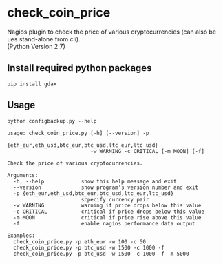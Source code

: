 # check_coin_price
Nagios plugin to check the price of various cryptocurrencies (can also be ues stand-alone from cli).<br>
(Python Version 2.7)

## Install required python packages
`pip install gdax`

## Usage
`python configbackup.py --help`
```
usage: check_coin_price.py [-h] [--version] -p
                           {eth_eur,eth_usd,btc_eur,btc_usd,ltc_eur,ltc_usd}
                           -w WARNING -c CRITICAL [-m MOON] [-f]

Check the price of various cryptocurrencies.

Arguments:
  -h, --help            show this help message and exit
  --version             show program's version number and exit
  -p {eth_eur,eth_usd,btc_eur,btc_usd,ltc_eur,ltc_usd}
                        scpecify currency pair
  -w WARNING            warning if price drops below this value
  -c CRITICAL           critical if price drops below this value
  -m MOON               critical if price rise above this value
  -f                    enable nagios performance data output

Examples:
  check_coin_price.py -p eth_eur -w 100 -c 50
  check_coin_price.py -p btc_usd -w 1500 -c 1000 -f
  check_coin_price.py -p btc_usd -w 1500 -c 1000 -f -m 5000
```
